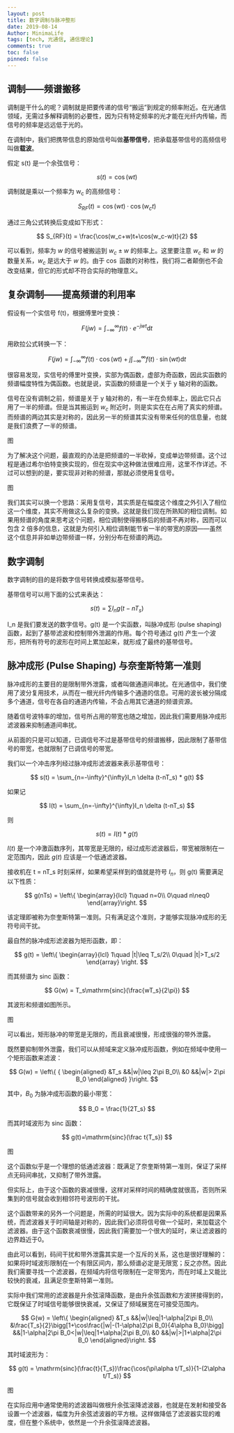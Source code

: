 ```yaml
---
layout: post
title: 数字调制与脉冲整形
date: 2019-08-14
Author: MinimaLife
tags: [tech, 光通信, 通信理论]
comments: true
toc: false
pinned: false
---
```


## 调制——频谱搬移

调制是干什么的呢？调制就是把要传递的信号“搬运”到规定的频率附近。在光通信领域，无需过多解释调制的必要性，因为只有特定频率的光才能在光纤内传输，而信号的频率是远远低于光的。
<!-- more -->
在调制中，我们把携带信息的原始信号叫做**基带信号**，把承载基带信号的高频信号叫做**载波**。

假定 s(t) 是一个余弦信号：

$$
s(t) = \cos(wt)
$$

调制就是乘以一个频率为 w<sub>c</sub> 的高频信号：

$$
S_{RF}(t) = \cos(wt)\cdot\cos(w_ct)
$$

通过三角公式转换后变成如下形式：

$$
S_{RF}(t) = \frac{\cos(w_c+w)t+\cos(w_c-w)t}{2}
$$

可以看到，频率为 $w$ 的信号被搬运到 $w_c\pm w$ 的频率上。这里要注意 $w_c$ 和 $w$ 的数量关系，$w_c$ 是远大于 $w$ 的。由于 $\cos$ 函数的对称性，我们将二者颠倒也不会改变结果，但它的形式却不符合实际的物理意义。

## 复杂调制——提高频谱的利用率

假设有一个实信号 f(t)，根据傅里叶变换：

$$
F(jw) = \int_{-\infty}^{\infty}f(t)\cdot e^{-jwt}\mathrm{d}t
$$

用欧拉公式转换一下：

$$
F(jw) = \int_{-\infty}^{\infty}f(t)\cdot\cos(wt)+j\int_{-\infty}^{\infty}f(t)\cdot\sin(wt)\mathrm{d}t
$$

很容易发现，实信号的傅里叶变换，实部为偶函数，虚部为奇函数，因此实函数的频谱幅度特性为偶函数。也就是说，实函数的频谱是一个关于 y 轴对称的函数。

信号在没有调制之前，频谱是关于 y 轴对称的，有一半在负频率上，因此它只占用了一半的频谱。但是当其搬运到 $w_c$ 附近时，则是实实在在占用了真实的频谱。而频谱的两边其实是对称的，因此另一半的频谱其实没有带来任何的信息量，也就是我们浪费了一半的频谱。

图

为了解决这个问题，最直观的办法是把频谱的一半砍掉，变成单边带频谱。这个过程是通过希尔伯特变换实现的，但在现实中这种做法很难应用，这里不作详述。不过可以想到的是，要实现非对称的频谱，那就必须使用复信号。

图

我们其实可以换一个思路：采用复信号，其实质是在幅度这个维度之外引入了相位这一个维度，其实不用做这么复杂的变换。这就是我们现在所熟知的相位调制。如果用频谱的角度来思考这个问题，相位调制使得搬移后的频谱不再对称，因而可以包含 2 倍多的信息，这就是为何引入相位调制能节省一半的带宽的原因——虽然这个信息并非如单边带频谱一样，分别分布在频谱的两边。

## 数字调制

数字调制的目的是将数字信号转换成模拟基带信号。

基带信号可以用下面的公式来表达：

$$
s(t) = \sum I_n g(t-nT_s)
$$

I_n 是我们要发送的数字信号。g(t) 是一个实函数，叫脉冲成形 (pulse shaping) 函数，起到了基带滤波和控制带外泄漏的作用。每个符号通过 g(t) 产生一个波形，把所有符号的波形在时间上累加起来，就形成了最终的基带信号。

## 脉冲成形 (Pulse Shaping) 与奈奎斯特第一准则

脉冲成形的主要目的是限制带外泄露，或者叫做通道间串扰。在光通信中，我们使用了波分复用技术，从而在一根光纤内传输多个通道的信息。可用的波长被分隔成多个通道，信号在各自的通道内传输，不会占用其它通道的频谱资源。

随着信号波特率的增加，信号所占用的带宽也随之增加，因此我们需要用脉冲成形滤波器来抑制通道间串扰。

从前面的只是可以知道，已调信号不过是基带信号的频谱搬移，因此限制了基带信号的带宽，也就限制了已调信号的带宽。

我们以一个冲击序列经过脉冲成形滤波器来表示基带信号：

$$
s(t) = \sum_{n=-\infty}^{\infty}I_n \delta (t-nT_s) * g(t)
$$

如果记

$$
I(t) = \sum_{n=-\infty}^{\infty}I_n \delta (t-nT_s)
$$

则 

$$
s(t) = I(t)*g(t)
$$

$I(t)$ 是一个冲激函数序列，其带宽是无限的，经过成形滤波器后，带宽被限制在一定范围内，因此 $g(t)$ 应该是一个低通滤波器。

接收机在 t = nT_s 时刻采样，如果希望采样到的值就是符号 $I_n$，则 g(t) 需要满足以下性质：

$$
g(nTs) = \left\{
\begin{array}{lcl}
1\quad n=0\\
0\quad n\neq0
\end{array}\right.
$$

该定理即被称为奈奎斯特第一准则。只有满足这个准则，才能够实现脉冲成形的无符号间干扰。

最自然的脉冲成形滤波器为矩形函数，即：

$$
g(t) = \left\{
\begin{array}{lcl}
1\quad |t|\leq T_s/2\\
0\quad |t|>T_s/2
\end{array}
\right.
$$

而其频谱为 sinc 函数：

$$
G(w) = T_s\mathrm{sinc}(\frac{wT_s}{2\pi})
$$

其波形和频谱如图所示。

图

可以看出，矩形脉冲的带宽是无限的，而且衰减很慢，形成很强的带外泄露。

既然要抑制带外泄露，我们可以从频域来定义脉冲成形函数，例如在频域中使用一个矩形函数来滤波：

$$
G(w) = \left\{
{
\begin{aligned}
&T_s &&|w|\leq 2\pi B_0\\
&0 &&|w|> 2\pi B_0
\end{aligned}
}\right.
$$

其中，$B_0$ 为脉冲成形函数的最小带宽：

$$
B_0 = \frac{1}{2T_s}
$$

而其时域波形为 sinc 函数：

$$
g(t)=\mathrm{sinc}(\frac t{T_s})
$$

图

这个函数似乎是一个理想的低通滤波器：既满足了奈奎斯特第一准则，保证了采样点无码间串扰，又抑制了带外泄露。

但实际上，由于这个函数的衰减很慢，这样对采样时间的精确度就很高，否则所采集到的信号就会收到相邻符号波形的干扰。

这个函数带来的另外一个问题是，所需的时延很大。因为实际中的系统都是因果系统，而滤波器关于时间轴是对称的，因此我们必须将信号做一个延时，来加载这个滤波器。由于这个函数衰减很慢，因此我们需要加一个很大的延时，来让滤波器的边界趋近于0。

由此可以看到，码间干扰和带外泄露其实是一个互斥的关系，这也是很好理解的：如果将时域波形限制在一个有限区间内，那么频谱必定是无限宽；反之亦然。因此我们需要寻找一个滤波器，在频域内将信号限制在一定带宽内，而在时域上又能比较快的衰减，且满足奈奎斯特第一准则。

实际中我们常用的滤波器是升余弦滚降函数，是由升余弦函数和方波拼接得到的，它既保证了时域信号能够很快衰减，又保证了频域展宽在可接受范围内。

$$
G(w) = \left\{
\begin{aligned}
&T_s    &&|w|\leq|1-\alpha|2\pi B_0\\
&\frac{T_s}{2}\bigg[1+\cos\frac{|w|-(1-\alpha)2\pi B_0}{4\alpha B_0}\bigg]  &&|1-\alpha|2\pi B_0<|w|\leq|1+\alpha|2\pi B_0\\
&0      &&|w|>|1+\alpha|2\pi B_0
\end{aligned}\right.
$$

其时域波形为：

$$
g(t) = \mathrm{sinc}(\frac{t}{T_s})\frac{\cos(\pi\alpha t/T_s)}{1-(2\alpha t/T_s)}
$$

图

在实际应用中通常使用的滤波器叫做根升余弦滚降滤波器，也就是在发射和接受各设置一个滤波器，幅度为升余弦滤波器的平方根。这样做降低了滤波器实现的难度，但在整个系统中，依然是一个升余弦滚降滤波器。
